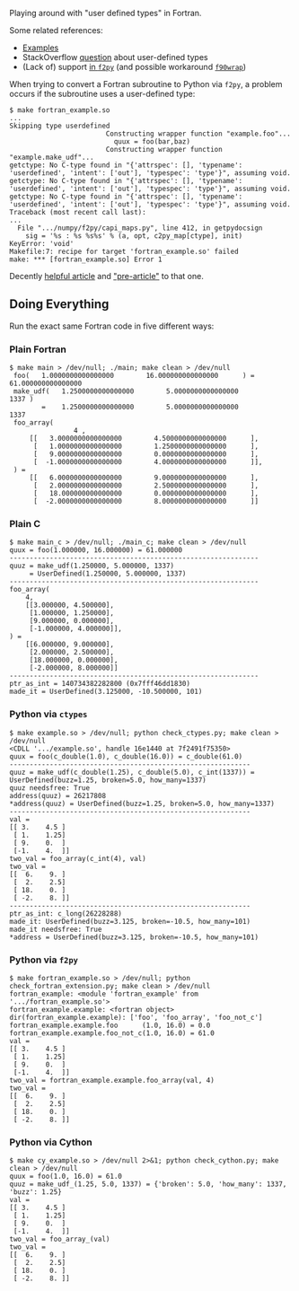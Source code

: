 Playing around with "user defined types" in Fortran.

Some related references:

- [Examples][1]
- StackOverflow [question][2] about user-defined types
- (Lack of) support [in `f2py`][3] (and possible workaround [`f90wrap`][4])

When trying to convert a Fortran subroutine to Python via `f2py`, a
problem occurs if the subroutine uses a user-defined type:

```
$ make fortran_example.so
...
Skipping type userdefined
                        Constructing wrapper function "example.foo"...
                          quux = foo(bar,baz)
                        Constructing wrapper function "example.make_udf"...
getctype: No C-type found in "{'attrspec': [], 'typename': 'userdefined', 'intent': ['out'], 'typespec': 'type'}", assuming void.
getctype: No C-type found in "{'attrspec': [], 'typename': 'userdefined', 'intent': ['out'], 'typespec': 'type'}", assuming void.
getctype: No C-type found in "{'attrspec': [], 'typename': 'userdefined', 'intent': ['out'], 'typespec': 'type'}", assuming void.
Traceback (most recent call last):
...
  File ".../numpy/f2py/capi_maps.py", line 412, in getpydocsign
    sig = '%s : %s %s%s' % (a, opt, c2py_map[ctype], init)
KeyError: 'void'
Makefile:7: recipe for target 'fortran_example.so' failed
make: *** [fortran_example.so] Error 1
```

Decently [helpful article][5] and ["pre-article"][6] to that one.

## Doing Everything

Run the exact same Fortran code in five different ways:

### Plain Fortran

```
$ make main > /dev/null; ./main; make clean > /dev/null
 foo(   1.0000000000000000        16.000000000000000      ) =    61.000000000000000
 make_udf(   1.2500000000000000        5.0000000000000000             1337 )
        =    1.2500000000000000        5.0000000000000000             1337
 foo_array(
                4 ,
     [[   3.0000000000000000        4.5000000000000000      ],
      [   1.0000000000000000        1.2500000000000000      ],
      [   9.0000000000000000        0.0000000000000000      ],
      [  -1.0000000000000000        4.0000000000000000      ]],
 ) =
     [[   6.0000000000000000        9.0000000000000000      ],
      [   2.0000000000000000        2.5000000000000000      ],
      [   18.000000000000000        0.0000000000000000      ],
      [  -2.0000000000000000        8.0000000000000000      ]]
```

### Plain C


```
$ make main_c > /dev/null; ./main_c; make clean > /dev/null
quux = foo(1.000000, 16.000000) = 61.000000
--------------------------------------------------------------
quuz = make_udf(1.250000, 5.000000, 1337)
     = UserDefined(1.250000, 5.000000, 1337)
--------------------------------------------------------------
foo_array(
    4,
    [[3.000000, 4.500000],
     [1.000000, 1.250000],
     [9.000000, 0.000000],
     [-1.000000, 4.000000]],
) =
    [[6.000000, 9.000000],
     [2.000000, 2.500000],
     [18.000000, 0.000000],
     [-2.000000, 8.000000]]
--------------------------------------------------------------
ptr_as_int = 140734382282800 (0x7fff46dd1830)
made_it = UserDefined(3.125000, -10.500000, 101)
```

### Python via `ctypes`


```
$ make example.so > /dev/null; python check_ctypes.py; make clean > /dev/null
<CDLL '.../example.so', handle 16e1440 at 7f2491f75350>
quux = foo(c_double(1.0), c_double(16.0)) = c_double(61.0)
------------------------------------------------------------
quuz = make_udf(c_double(1.25), c_double(5.0), c_int(1337)) = UserDefined(buzz=1.25, broken=5.0, how_many=1337)
quuz needsfree: True
address(quuz) = 26217808
*address(quuz) = UserDefined(buzz=1.25, broken=5.0, how_many=1337)
------------------------------------------------------------
val =
[[ 3.    4.5 ]
 [ 1.    1.25]
 [ 9.    0.  ]
 [-1.    4.  ]]
two_val = foo_array(c_int(4), val)
two_val =
[[  6.    9. ]
 [  2.    2.5]
 [ 18.    0. ]
 [ -2.    8. ]]
------------------------------------------------------------
ptr_as_int: c_long(26228288)
made_it: UserDefined(buzz=3.125, broken=-10.5, how_many=101)
made_it needsfree: True
*address = UserDefined(buzz=3.125, broken=-10.5, how_many=101)
```

### Python via `f2py`

```
$ make fortran_example.so > /dev/null; python check_fortran_extension.py; make clean > /dev/null
fortran_example: <module 'fortran_example' from '.../fortran_example.so'>
fortran_example.example: <fortran object>
dir(fortran_example.example): ['foo', 'foo_array', 'foo_not_c']
fortran_example.example.foo      (1.0, 16.0) = 0.0
fortran_example.example.foo_not_c(1.0, 16.0) = 61.0
val =
[[ 3.    4.5 ]
 [ 1.    1.25]
 [ 9.    0.  ]
 [-1.    4.  ]]
two_val = fortran_example.example.foo_array(val, 4)
two_val =
[[  6.    9. ]
 [  2.    2.5]
 [ 18.    0. ]
 [ -2.    8. ]]

```

### Python via Cython

```
$ make cy_example.so > /dev/null 2>&1; python check_cython.py; make clean > /dev/null
quux = foo(1.0, 16.0) = 61.0
quuz = make_udf_(1.25, 5.0, 1337) = {'broken': 5.0, 'how_many': 1337, 'buzz': 1.25}
val =
[[ 3.    4.5 ]
 [ 1.    1.25]
 [ 9.    0.  ]
 [-1.    4.  ]]
two_val = foo_array_(val)
two_val =
[[  6.    9. ]
 [  2.    2.5]
 [ 18.    0. ]
 [ -2.    8. ]]
```

[1]: http://www.mathcs.emory.edu/~cheung/Courses/561/Syllabus/6-Fortran/struct.html
[2]: https://stackoverflow.com/q/8557244
[3]: https://mail.scipy.org/pipermail/scipy-user/2008-December/018881.html
[4]: https://github.com/jameskermode/f90wrap
[5]: https://maurow.bitbucket.io/notes/calling_fortran_from_python.html
[6]: https://maurow.bitbucket.io/notes/calling_fortran_from_c.html
